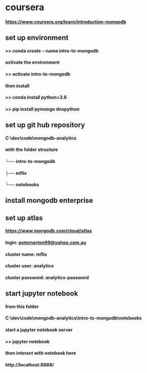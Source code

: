 # coursera
#### https://www.coursera.org/learn/introduction-mongodb

## set up environment
#### >> conda create --name intro-to-mongodb
#### activate the environment
#### >> activate intro-to-mongodb
#### then install
#### >> conda install python=3.6
#### >> pip install pymongo dnspython

## set up git hub repository
#### C:\dev\code\mongodb-analytics
#### with the folder structure
####    └── intro-to-mongodb
####        ├── mflix
####        └── notebooks

## install mongodb enterprise

## set up atlas
#### https://www.mongodb.com/cloud/atlas
#### login: peternorton99@yahoo.com.au
#### cluster name: mflix
#### cluster user: analytics
#### cluster password: analytics-password

## start jupyter notebook
#### from this folder
#### C:\dev\code\mongodb-analytics\intro-to-mongodb\notebooks
#### start a jupyter notebook server
#### >> jupyter notebook
#### then interact with notebook here
#### http://localhost:8888/

